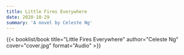 ```yaml
---
title: Little Fires Everywhere
date: 2020-10-29
summary: 'A novel by Celeste Ng'
---
```


{{< booklist/book
title="Little Fires Everywhere"
author="Celeste Ng"
cover="cover.jpg"
format="Audio" >}}
